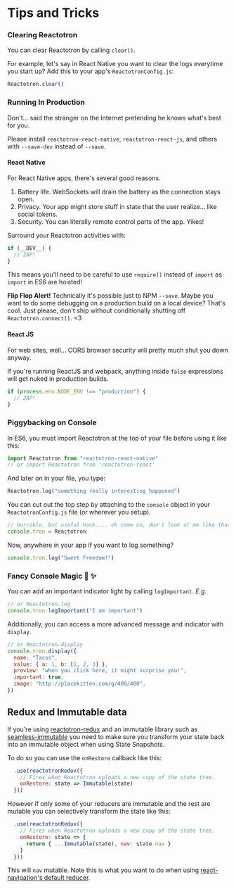 # Tips and Tricks

### Clearing Reactotron

You can clear Reactotron by calling `clear()`.

For example, let's say in React Native you want to clear the logs everytime you start up? Add this to your app's `ReactotronConfig.js`:

```js
Reactotron.clear()
```

### Running In Production

Don't... said the stranger on the Internet pretending he knows what's best for you.

Please install `reactotron-react-native`, `reactotron-react-js`, and others with `--save-dev` instead of `--save`.

#### React Native

For React Native apps, there's several good reasons.

1. Battery life. WebSockets will drain the battery as the connection stays open.
2. Privacy. Your app might store stuff in state that the user realize... like social tokens.
3. Security. You can literally remote control parts of the app. Yikes!

Surround your Reactotron activities with:

```js
if (__DEV__) {
  // ZAP!
}
```

This means you'll need to be careful to use `require()` instead of `import` as `import` in ES6 are hoisted!

**Flip Flop Alert!** Technically it's possible just to NPM `--save`. Maybe you want to do some debugging on a production build on a local device? That's cool. Just please, don't ship without conditionally shutting off `Reactotron.connect()`. <3

#### React JS

For web sites, well... CORS browser security will pretty much shut you down anyway.

If you're running ReactJS and webpack, anything inside `false` expressions will get nuked in production builds.

```js
if (process.env.NODE_ENV !== "production") {
  // ZAP!
}
```

### Piggybacking on Console

In ES6, you must import Reactotron at the top of your file before using it like this:

```js
import Reactotron from "reactotron-react-native"
// or import Reactotron from 'reactotron-react'
```

And later on in your file, you type:

```js
Reactotron.log("something really interesting happened")
```

You can cut out the top step by attaching to the `console` object in your `ReactotronConfig.js` file (or wherever you setup).

```js
// horrible, but useful hack.... oh come on, don't look at me like that... it's JavaScript :|
console.tron = Reactotron
```

Now, anywhere in your app if you want to log something?

```js
console.tron.log("Sweet Freedom!")
```

### Fancy Console Magic :tophat: :sparkles:

You can add an important indicator light by calling `logImportant`. _E.g._

```js
// or Reactotron.log
console.tron.logImportant("I am important")
```

Additionally, you can access a more advanced message and indicator with `display`.

```js
// or Reactotron.display
console.tron.display({
  name: "Tacos",
  value: { a: 1, b: [1, 2, 3] },
  preview: "when you click here, it might surprise you!",
  important: true,
  image: "http://placekitten.com/g/400/400",
})
```

## Redux and Immutable data

If you're using [reactotron-redux](https://github.com/infinitered/reactotron/blob/master/docs/plugin-redux.md)
and an immutable library such as [seamless-immutable](https://github.com/rtfeldman/seamless-immutable) you need to make sure you transform your state back into an immutable object when using State Snapshots.

To do so you can use the `onRestore` callback like this:

```js
  .use(reactotronRedux({
    // Fires when Reactotron uploads a new copy of the state tree.
    onRestore: state => Immutable(state)
  }))
```

However if only some of your reducers are immutable and the rest are mutable you can selectively transform
the state like this:

```js
  .use(reactotronRedux({
    // Fires when Reactotron uploads a new copy of the state tree.
    onRestore: state => {
      return { ...Immutable(state), nav: state.nav }
    }
  }))
```

This will `nav` mutable. Note this is what you want to do when using
[react-navigation's default reducer](https://github.com/react-community/react-navigation/blob/master/docs/guides/Redux-Integration.md).
